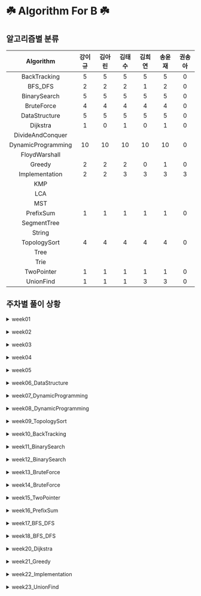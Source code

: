 # ☘️ Algorithm For B ☘️
## 알고리즘별 분류 
| Algorithm | 강이규 | 김아린 | 김태수 | 김희연 | 송윤재 | 권송아 | 
 | :--: | :--: | :--: | :--: | :--: | :--: |:--: | 
 | BackTracking | 5 | 5 | 5 | 5 | 5 |  0 |
 | BFS_DFS | 2 | 2 | 2 | 1 | 2 |  0 |
 | BinarySearch | 5 | 5 | 5 | 5 | 5 |  0 |
 | BruteForce | 4 | 4 | 4 | 4 | 4 |  0 |
 | DataStructure | 5 | 5 | 5 | 5 | 5 |  0 |
 | Dijkstra | 1 |  0 |1 |  0 |1 |  0 |
 | DivideAndConquer | 
 | DynamicProgramming | 10 | 10 | 10 | 10 | 10 |  0 |
 | FloydWarshall | 
 | Greedy | 2 | 2 | 2 |  0 |1 |  0 |
 | Implementation | 2 | 2 | 3 | 3 | 3 | 3 | 
 | KMP | 
 | LCA | 
 | MST | 
 | PrefixSum | 1 | 1 | 1 | 1 | 1 |  0 |
 | SegmentTree | 
 | String | 
 | TopologySort | 4 | 4 | 4 | 4 | 4 |  0 |
 | Tree | 
 | Trie | 
 | TwoPointer | 1 | 1 | 1 | 1 | 1 |  0 |
 | UnionFind | 1 | 1 | 1 | 3 | 3 |  0 |
## 주차별 풀이 상황 

<details>
<summary>
week01
</summary>
<div markdown="1">

 | 문제 | 강이규 | 김아린 | 김태수 | 김희연 | 송윤재 | 권송아 | 
 | :--: | :--: | :--: | :--: | :--: | :--: |:--: | 
 | 피자굽기 |  ✔️  |  ✔️  |  ✔️  |  ❌  |  ✔️  |  ❌  | 
 | 치즈 |  ✔️  |  ✔️  |  ✔️  |  ❌  |  ✔️  |  ❌  | 
 | 문제집 |  ✔️  |  ✔️  |  ✔️  |  ❌  |  ✔️  |  ❌  | 
 | 색상환 |  ✔️  |  ✔️  |  ✔️  |  ❌  |  ✔️  |  ❌  | 
</div></details>
<br>
<details>
<summary>
week02
</summary>
<div markdown="1">

 | 문제 | 강이규 | 김아린 | 김태수 | 김희연 | 송윤재 | 권송아 | 
 | :--: | :--: | :--: | :--: | :--: | :--: |:--: | 
 | 이중우선순위큐 |  ✔️  |  ✔️  |  ✔️  |  ❌  |  ✔️  |  ❌  | 
 | 비숍 |  ✔️  |  ✔️  |  ✔️  |  ❌  |  ✔️  |  ❌  | 
 | 크게만들기 |  ✔️  |  ✔️  |  ✔️  |  ❌  |  ✔️  |  ❌  | 
 | 이진검색트리 |  ✔️  |  ✔️  |  ✔️  |  ❌  |  ✔️  |  ❌  | 
</div></details>
<br>
<details>
<summary>
week03
</summary>
<div markdown="1">

 | 문제 | 강이규 | 김아린 | 김태수 | 김희연 | 송윤재 | 권송아 | 
 | :--: | :--: | :--: | :--: | :--: | :--: |:--: | 
 | 트리의순회 |  ✔️  |  ✔️  |  ✔️  |  ❌  |  ✔️  |  ❌  | 
 | 철로 |  ✔️  |  ✔️  |  ✔️  |  ❌  |  ✔️  |  ❌  | 
 | 같이눈사람만들래 |  ✔️  |  ✔️  |  ✔️  |  ❌  |  ✔️  |  ❌  | 
 | 세수의합 |  ✔️  |  ✔️  |  ✔️  |  ❌  |  ✔️  |  ❌  | 
</div></details>
<br>
<details>
<summary>
week04
</summary>
<div markdown="1">

 | 문제 | 강이규 | 김아린 | 김태수 | 김희연 | 송윤재 | 권송아 | 
 | :--: | :--: | :--: | :--: | :--: | :--: |:--: | 
 | 최대공약수하나빼기 |  ✔️  |  ✔️  |  ✔️  |  ❌  |  ✔️  |  ❌  | 
 | 색종이3 |  ✔️  |  ✔️  |  ✔️  |  ❌  |  ✔️  |  ❌  | 
 | 귀농 |  ✔️  |  ✔️  |  ✔️  |  ❌  |  ✔️  |  ❌  | 
 | 직사각형으로나누기 |  ✔️  |  ✔️  |  ✔️  |  ❌  |  ✔️  |  ❌  | 
</div></details>
<br>
<details>
<summary>
week05
</summary>
<div markdown="1">

 | 문제 | 강이규 | 김아린 | 김태수 | 김희연 | 송윤재 | 권송아 | 
 | :--: | :--: | :--: | :--: | :--: | :--: |:--: | 
 | 트리의지름 |  ✔️  |  ✔️  |  ✔️  |  ❌  |  ✔️  |  ❌  | 
 | 뉴스전하기 |  ✔️  |  ✔️  |  ✔️  |  ❌  |  ✔️  |  ❌  | 
 | ㄷㄷㄷㅈ |  ✔️  |  ✔️  |  ✔️  |  ❌  |  ✔️  |  ❌  | 
 | 트리와쿼리 |  ✔️  |  ✔️  |  ✔️  |  ❌  |  ✔️  |  ❌  | 
</div></details>
<br>
<details>
<summary>
week06_DataStructure
</summary>
<div markdown="1">

 | 문제 | 강이규 | 김아린 | 김태수 | 김희연 | 송윤재 | 권송아 | 
 | :--: | :--: | :--: | :--: | :--: | :--: |:--: | 
 | 오아시스재결합 |  ✔️  |  ✔️  |  ✔️  |  ✔️  |  ✔️  |  ❌  | 
 | 싸지방에간준하 |  ✔️  |  ✔️  |  ✔️  |  ✔️  |  ✔️  |  ❌  | 
 | 중앙값구하기 |  ✔️  |  ✔️  |  ✔️  |  ✔️  |  ✔️  |  ❌  | 
 | AC |  ✔️  |  ✔️  |  ✔️  |  ✔️  |  ✔️  |  ❌  | 
 | 문제추천시스템Version1 |  ✔️  |  ✔️  |  ✔️  |  ✔️  |  ✔️  |  ❌  | 
</div></details>
<br>
<details>
<summary>
week07_DynamicProgramming
</summary>
<div markdown="1">

 | 문제 | 강이규 | 김아린 | 김태수 | 김희연 | 송윤재 | 권송아 | 
 | :--: | :--: | :--: | :--: | :--: | :--: |:--: | 
 | 트리의독립집합 |  ✔️  |  ✔️  |  ✔️  |  ✔️  |  ✔️  |  ❌  | 
 | 가장긴증가하는부분수열2 |  ✔️  |  ✔️  |  ✔️  |  ✔️  |  ✔️  |  ❌  | 
 | Ezreal여눈부터가네ㅈㅈ |  ✔️  |  ✔️  |  ✔️  |  ✔️  |  ✔️  |  ❌  | 
 | RGB거리2 |  ✔️  |  ✔️  |  ✔️  |  ✔️  |  ✔️  |  ❌  | 
 | 양팔저울 |  ✔️  |  ✔️  |  ✔️  |  ✔️  |  ✔️  |  ❌  | 
</div></details>
<br>
<details>
<summary>
week08_DynamicProgramming
</summary>
<div markdown="1">

 | 문제 | 강이규 | 김아린 | 김태수 | 김희연 | 송윤재 | 권송아 | 
 | :--: | :--: | :--: | :--: | :--: | :--: |:--: | 
 | N포커 |  ✔️  |  ✔️  |  ✔️  |  ✔️  |  ✔️  |  ❌  | 
 | ACMCraft |  ✔️  |  ✔️  |  ✔️  |  ✔️  |  ✔️  |  ❌  | 
 | 함께블록쌓기 |  ✔️  |  ✔️  |  ✔️  |  ✔️  |  ✔️  |  ❌  | 
 | 암호코드 |  ✔️  |  ✔️  |  ✔️  |  ✔️  |  ✔️  |  ❌  | 
 | 햄최몇 |  ✔️  |  ✔️  |  ✔️  |  ✔️  |  ✔️  |  ❌  | 
</div></details>
<br>
<details>
<summary>
week09_TopologySort
</summary>
<div markdown="1">

 | 문제 | 강이규 | 김아린 | 김태수 | 김희연 | 송윤재 | 권송아 | 
 | :--: | :--: | :--: | :--: | :--: | :--: |:--: | 
 | 선수과목 |  ✔️  |  ✔️  |  ✔️  |  ✔️  |  ✔️  |  ❌  | 
 | 작업 |  ✔️  |  ✔️  |  ✔️  |  ✔️  |  ✔️  |  ❌  | 
 | 클레어와물약 |  ✔️  |  ✔️  |  ✔️  |  ✔️  |  ✔️  |  ❌  | 
 | 음악프로그램 |  ✔️  |  ✔️  |  ✔️  |  ✔️  |  ✔️  |  ❌  | 
</div></details>
<br>
<details>
<summary>
week10_BackTracking
</summary>
<div markdown="1">

 | 문제 | 강이규 | 김아린 | 김태수 | 김희연 | 송윤재 | 권송아 | 
 | :--: | :--: | :--: | :--: | :--: | :--: |:--: | 
 | 무기공학 |  ✔️  |  ✔️  |  ✔️  |  ✔️  |  ✔️  |  ❌  | 
 | 넴모넴모Easy |  ✔️  |  ✔️  |  ✔️  |  ✔️  |  ✔️  |  ❌  | 
 | 괄호추가하기2 |  ✔️  |  ✔️  |  ✔️  |  ✔️  |  ✔️  |  ❌  | 
 | 사다리조작 |  ✔️  |  ✔️  |  ✔️  |  ✔️  |  ✔️  |  ❌  | 
 | 2048easy |  ✔️  |  ✔️  |  ❌  |  ❌  |  ❌  |  ❌  | 
 | 2048Easy |  ❌  |  ❌  |  ✔️  |  ✔️  |  ✔️  |  ❌  | 
</div></details>
<br>
<details>
<summary>
week11_BinarySearch
</summary>
<div markdown="1">

 | 문제 | 강이규 | 김아린 | 김태수 | 김희연 | 송윤재 | 권송아 | 
 | :--: | :--: | :--: | :--: | :--: | :--: |:--: | 
 | 두배열의합 |  ✔️  |  ✔️  |  ✔️  |  ✔️  |  ✔️  |  ❌  | 
 | 공유기설치 |  ✔️  |  ✔️  |  ✔️  |  ✔️  |  ✔️  |  ❌  | 
 | 냅색문제 |  ✔️  |  ✔️  |  ✔️  |  ✔️  |  ✔️  |  ❌  | 
</div></details>
<br>
<details>
<summary>
week12_BinarySearch
</summary>
<div markdown="1">

 | 문제 | 강이규 | 김아린 | 김태수 | 김희연 | 송윤재 | 권송아 | 
 | :--: | :--: | :--: | :--: | :--: | :--: |:--: | 
 | 메탈 |  ✔️  |  ✔️  |  ✔️  |  ✔️  |  ✔️  |  ❌  | 
 | 세용액 |  ✔️  |  ✔️  |  ✔️  |  ✔️  |  ✔️  |  ❌  | 
</div></details>
<br>
<details>
<summary>
week13_BruteForce
</summary>
<div markdown="1">

 | 문제 | 강이규 | 김아린 | 김태수 | 김희연 | 송윤재 | 권송아 | 
 | :--: | :--: | :--: | :--: | :--: | :--: |:--: | 
 | 종이조각 |  ✔️  |  ✔️  |  ✔️  |  ✔️  |  ✔️  |  ❌  | 
 | 동전뒤집기 |  ✔️  |  ✔️  |  ✔️  |  ✔️  |  ✔️  |  ❌  | 
</div></details>
<br>
<details>
<summary>
week14_BruteForce
</summary>
<div markdown="1">

 | 문제 | 강이규 | 김아린 | 김태수 | 김희연 | 송윤재 | 권송아 | 
 | :--: | :--: | :--: | :--: | :--: | :--: |:--: | 
 | 괄호추가하기 |  ✔️  |  ✔️  |  ✔️  |  ✔️  |  ✔️  |  ❌  | 
 | 연산최대로 |  ✔️  |  ✔️  |  ✔️  |  ✔️  |  ✔️  |  ❌  | 
</div></details>
<br>
<details>
<summary>
week15_TwoPointer
</summary>
<div markdown="1">

 | 문제 | 강이규 | 김아린 | 김태수 | 김희연 | 송윤재 | 권송아 | 
 | :--: | :--: | :--: | :--: | :--: | :--: |:--: | 
 | 보석쇼핑 |  ✔️  |  ✔️  |  ✔️  |  ✔️  |  ✔️  |  ❌  | 
</div></details>
<br>
<details>
<summary>
week16_PrefixSum
</summary>
<div markdown="1">

 | 문제 | 강이규 | 김아린 | 김태수 | 김희연 | 송윤재 | 권송아 | 
 | :--: | :--: | :--: | :--: | :--: | :--: |:--: | 
 | 파괴되지않은건물 |  ✔️  |  ✔️  |  ✔️  |  ❌  |  ✔️  |  ❌  | 
 | 거리두기확인하기 |  ❌  |  ❌  |  ❌  |  ✔️  |  ❌  |  ❌  | 
</div></details>
<br>
<details>
<summary>
week17_BFS_DFS
</summary>
<div markdown="1">

 | 문제 | 강이규 | 김아린 | 김태수 | 김희연 | 송윤재 | 권송아 | 
 | :--: | :--: | :--: | :--: | :--: | :--: |:--: | 
 | 거리두기확인하기 |  ✔️  |  ✔️  |  ✔️  |  ❌  |  ✔️  |  ❌  | 
</div></details>
<br>
<details>
<summary>
week18_BFS_DFS
</summary>
<div markdown="1">

 | 문제 | 강이규 | 김아린 | 김태수 | 김희연 | 송윤재 | 권송아 | 
 | :--: | :--: | :--: | :--: | :--: | :--: |:--: | 
 | 도넛과막대그래프 |  ✔️  |  ✔️  |  ✔️  |  ✔️  |  ✔️  |  ❌  | 
</div></details>
<br>
<details>
<summary>
week20_Dijkstra
</summary>
<div markdown="1">

 | 문제 | 강이규 | 김아린 | 김태수 | 김희연 | 송윤재 | 권송아 | 
 | :--: | :--: | :--: | :--: | :--: | :--: |:--: | 
 | 택시합승요금 |  ✔️  |  ❌  |  ✔️  |  ❌  |  ✔️  |  ❌  | 
</div></details>
<br>
<details>
<summary>
week21_Greedy
</summary>
<div markdown="1">

 | 문제 | 강이규 | 김아린 | 김태수 | 김희연 | 송윤재 | 권송아 | 
 | :--: | :--: | :--: | :--: | :--: | :--: |:--: | 
 | 트리 |  ✔️  |  ✔️  |  ✔️  |  ❌  |  ✔️  |  ❌  | 
 | 보석도둑 |  ✔️  |  ✔️  |  ✔️  |  ❌  |  ❌  |  ❌  | 
</div></details>
<br>
<details>
<summary>
week22_Implementation
</summary>
<div markdown="1">

 | 문제 | 강이규 | 김아린 | 김태수 | 김희연 | 송윤재 | 권송아 | 
 | :--: | :--: | :--: | :--: | :--: | :--: |:--: | 
 | 숨바꼭질2 |  ✔️  |  ✔️  |  ✔️  |  ✔️  |  ✔️  |  ✔️  | 
 | 배열돌리기2 |  ✔️  |  ✔️  |  ✔️  |  ✔️  |  ✔️  |  ✔️  | 
 | 구슬탈출2 |  ❌  |  ❌  |  ✔️  |  ✔️  |  ✔️  |  ✔️  | 
</div></details>
<br>
<details>
<summary>
week23_UnionFind
</summary>
<div markdown="1">

 | 문제 | 강이규 | 김아린 | 김태수 | 김희연 | 송윤재 | 권송아 | 
 | :--: | :--: | :--: | :--: | :--: | :--: |:--: | 
 | 친구네트워크 |  ❌  |  ❌  |  ❌  |  ✔️  |  ✔️  |  ❌  | 
 | 친구비 |  ✔️  |  ❌  |  ❌  |  ✔️  |  ✔️  |  ❌  | 
 | 집합의표현 |  ❌  |  ✔️  |  ❌  |  ✔️  |  ❌  |  ❌  | 
 | 트리 |  ❌  |  ❌  |  ✔️  |  ❌  |  ✔️  |  ❌  | 
</div></details>
<br>